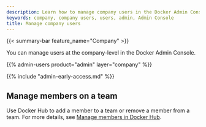 ```yaml
---
description: Learn how to manage company users in the Docker Admin Console.
keywords: company, company users, users, admin, Admin Console
title: Manage company users
---
```


{{< summary-bar feature_name="Company" >}}

You can manage users at the company-level in the Docker Admin Console.

{{% admin-users product="admin" layer="company" %}}

{{% include "admin-early-access.md" %}}

## Manage members on a team

Use Docker Hub to add a member to a team or remove a member from a team. For more details, see [Manage members in Docker Hub](../organization/members.md#manage-members-on-a-team).
